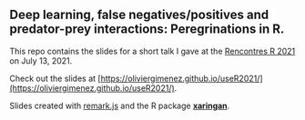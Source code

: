 ## Deep learning, false negatives/positives and predator-prey interactions: Peregrinations in R.

This repo contains the slides for a short talk I gave at the [Rencontres R 2021](https://rr2021.sciencesconf.org/) on July 13, 2021.

Check out the slides at [https://oliviergimenez.github.io/useR2021/](https://oliviergimenez.github.io/useR2021/).

Slides created with [remark.js](http://remarkjs.com/) and the R package [**xaringan**](https://github.com/yihui/xaringan).
